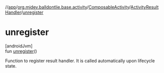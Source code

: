 //[app](../../../../index.md)/[org.mjdev.balldontlie.base.activity](../../index.md)/[ComposableActivity](../index.md)/[ActivityResultHandler](index.md)/[unregister](unregister.md)

# unregister

[androidJvm]\
fun [unregister](unregister.md)()

Function to register result handler. It is called automatically upon lifecycle state.
